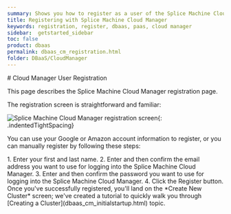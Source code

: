 ```yaml
---
summary: Shows you how to register as a user of the Splice Machine Cloud Manager.
title: Registering with Splice Machine Cloud Manager
keywords: registration, register, dbaas, paas, cloud manager
sidebar:  getstarted_sidebar
toc: false
product: dbaas
permalink: dbaas_cm_registration.html
folder: DBaaS/CloudManager
---
```

<section>
<div class="TopicContent" data-swiftype-index="true" markdown="1">
# Cloud Manager User Registration

This page describes the Splice Machine Cloud Manager registration page.

The registration screen is straightforward and familiar:

![](images/Registration1.png "Splice Machine Cloud Manager registration
screen"){: .indentedTightSpacing}

You can use your Google or Amazon account information to register, or
you can manually register by following these steps:

<div class="opsStepsList" markdown="1">
1.  Enter your first and last name.
2.  Enter and then confirm the email address you want to use for logging
    into the Splice Machine Cloud Manager.
3.  Enter and then confirm the password you want to use for logging into
    the Splice Machine Cloud Manager.
4.  Click the <span class="CalloutFont">Register</span> button.

</div>
Once you've successfully registered, you'll land on the *Create New
Cluster* screen; we've created a tutorial to quickly walk you through
[Creating a Cluster](dbaas_cm_initialstartup.html) topic.

</div>
</section>

